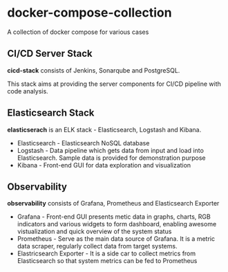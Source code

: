 # docker-compose-collection

A collection of docker compose for various cases

## CI/CD Server Stack

**cicd-stack** consists of Jenkins, Sonarqube and PostgreSQL.

This stack aims at providing the server components for CI/CD pipeline with code analysis.

## Elasticsearch Stack

**elasticserach** is an ELK stack - Elasticsearch, Logstash and Kibana.

- Elasticsearch - Elasticsearch NoSQL database
- Logstash - Data pipeline which gets data from input and load into Elasticsearch. Sample data is provided for demonstration purpose
- Kibana - Front-end GUI for data exploration and visualization

## Observability

**observability** consists of Grafana, Prometheus and Elasticsearch Exporter

- Grafana - Front-end GUI presents metic data in graphs, charts, RGB indicators and various widgets to form dashboard, enabling awesome vistualization and quick overview of the system status
- Prometheus - Serve as the main data source of Grafana. It is a metric data scraper, regularly collect data from target systems.
- Elastricsearch Exporter - It is a side car to collect metrics from Elasticsearch so that system metrics can be fed to Prometheus

